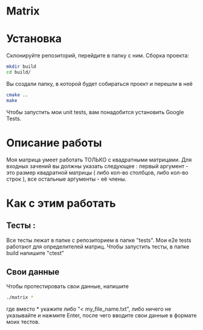 # Matrix
# Установка
Склонируйте репозиторий, перейдите в папку с ним.
Сборка проекта:
```sh
mkdir build
cd build/
```
Вы создали папку, в которой будет собираться проект и перешли в неё
```sh
cmake ..
make
```
Чтобы запустить мои unit tests, вам понадобится установить Google Tests.

# Описание работы
Моя матрица умеет работать ТОЛЬКО с квадратными матрицами. Для входных зачений вы должны указать следующее :
первый аргумент  - это размер квадратной матрицы ( либо кол-во столбцов, либо кол-во строк ), все остальные аргументы - её члены.

# Как с этим работать 
## Тесты :
Все тесты лежат в папке с репозиторием в папке "tests". 
Мои e2e tests работают для определителей матриц. 
Чтобы запустить тесты, в папке build напишите "ctest"
## Свои данные
Чтобы протестировать свои данные, напишите 
```sh
./matrix *
```
где вместо * укажите либо "< my_file_name.txt", либо ничего не указывайте и нажмите Enter, после чего вводите свои данные в формате моих тестов.
